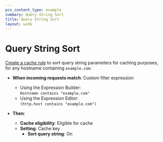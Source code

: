 ```yaml
---
pcx_content_type: example
summary: Query String Sort
title: Query String Sort
layout: wide
---
```


# Query String Sort

[Create a cache rule](/cache/how-to/cache-rules/create-dashboard/) to sort query string parameters for caching purposes, for any hostname containing `example.com`:

<div class="DocsMarkdown--example">

- **When incoming requests match**: Custom filter expression
    - Using the Expression Builder:<br>
        `Hostname contains "example.com"`
    - Using the Expression Editor:<br>
        `(http.host contains "example.com")`

- **Then**:
    - **Cache eligibility**: Eligible for cache
    - **Setting**: Cache key
        - **Sort query string**: On

</div>